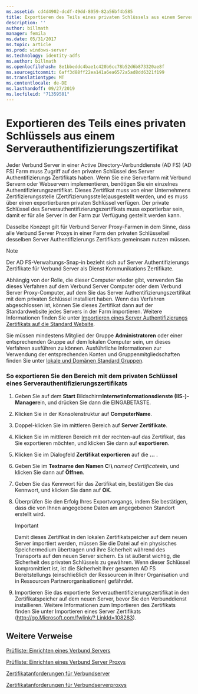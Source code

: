 ```yaml
---
ms.assetid: cd4d4902-dcdf-49dd-8059-82a56bf4b585
title: Exportieren des Teils eines privaten Schlüssels aus einem Serverauthentifizierungszertifikat
description: ''
author: billmath
manager: femila
ms.date: 05/31/2017
ms.topic: article
ms.prod: windows-server
ms.technology: identity-adfs
ms.author: billmath
ms.openlocfilehash: 8e1bbeddc4bae1c420b6cc78b52d6b873320ae8f
ms.sourcegitcommit: 6aff3d88ff22ea141a6ea6572a5ad8dd6321f199
ms.translationtype: MT
ms.contentlocale: de-DE
ms.lasthandoff: 09/27/2019
ms.locfileid: "71359581"
---
```

# <a name="export-the-private-key-portion-of-a-server-authentication-certificate"></a>Exportieren des Teils eines privaten Schlüssels aus einem Serverauthentifizierungszertifikat

Jeder Verbund Server in einer Active Directory-Verbunddienste (AD FS) \(AD FS\) Farm muss Zugriff auf den privaten Schlüssel des Server Authentifizierungs Zertifikats haben. Wenn Sie eine Serverfarm mit Verbund Servern oder Webservern implementieren, benötigen Sie ein einzelnes Authentifizierungszertifikat. Dieses Zertifikat muss von einer Unternehmens Zertifizierungsstelle \(Zertifizierungsstelle\)ausgestellt werden, und es muss über einen exportierbaren privaten Schlüssel verfügen. Der private Schlüssel des Serverauthentifizierungszertifikats muss exportierbar sein, damit er für alle Server in der Farm zur Verfügung gestellt werden kann.  
  
Dasselbe Konzept gilt für Verbund Server Proxy-Farmen in dem Sinne, dass alle Verbund Server Proxys in einer Farm den privaten Schlüsselteil desselben Server Authentifizierungs Zertifikats gemeinsam nutzen müssen.  
  
> [!NOTE]  
> Der AD FS-Verwaltungs-Snap\-in bezieht sich auf Server Authentifizierungs Zertifikate für Verbund Server als Dienst Kommunikations Zertifikate.  
  
Abhängig von der Rolle, die dieser Computer wieder gibt, verwenden Sie dieses Verfahren auf dem Verbund Server Computer oder dem Verbund Server Proxy-Computer, auf dem Sie das Server Authentifizierungszertifikat mit dem privaten Schlüssel installiert haben. Wenn das Verfahren abgeschlossen ist, können Sie dieses Zertifikat dann auf der Standardwebsite jedes Servers in der Farm importieren. Weitere Informationen finden Sie unter [Importieren eines Server Authentifizierungs Zertifikats auf die Standard Website](Import-a-Server-Authentication-Certificate-to-the-Default-Web-Site.md).  
  
Sie müssen mindestens Mitglied der Gruppe **Administratoren** oder einer entsprechenden Gruppe auf dem lokalen Computer sein, um dieses Verfahren ausführen zu können.  Ausführliche Informationen zur Verwendung der entsprechenden Konten und Gruppenmitgliedschaften finden Sie unter [lokale und Domänen Standard Gruppen](https://go.microsoft.com/fwlink/?LinkId=83477).   
  
### <a name="to-export-the-private-key-portion-of-a-server-authentication-certificate"></a>So exportieren Sie den Bereich mit dem privaten Schlüssel eines Serverauthentifizierungszertifikats  
  
1. Geben Sie auf dem **Start** Bildschirm**Internetinformationsdienste \(IIS-\)-Manager**ein, und drücken Sie dann die EINGABETASTE.  
  
2. Klicken Sie in der Konsolenstruktur auf **ComputerName**.  
  
3. Doppel\-klicken Sie im mittleren Bereich auf **Server Zertifikate**.  
  
4. Klicken Sie im mittleren Bereich mit der rechten\-auf das Zertifikat, das Sie exportieren möchten, und klicken Sie dann auf **exportieren**.  
  
5. Klicken Sie im Dialogfeld **Zertifikat exportieren** auf die **...** .  
  
6. Geben Sie im **Textname den Namen** **C:\\** <em>nameof Certificate</em>ein, und klicken Sie dann auf **Öffnen**.  
  
7. Geben Sie das Kennwort für das Zertifikat ein, bestätigen Sie das Kennwort, und klicken Sie dann auf **OK**.  
  
8. Überprüfen Sie den Erfolg Ihres Exportvorgangs, indem Sie bestätigen, dass die von Ihnen angegebene Daten am angegebenen Standort erstellt wird.  
  
   > [!IMPORTANT]  
   > Damit dieses Zertifikat in den lokalen Zertifikatspeicher auf dem neuen Server importiert werden, müssen Sie die Datei auf ein physisches Speichermedium übertragen und ihre Sicherheit während des Transports auf den neuen Server sichern. Es ist äußerst wichtig, die Sicherheit des privaten Schlüssels zu gewähren. Wenn dieser Schlüssel kompromittiert ist, ist die Sicherheit Ihrer gesamten AD FS Bereitstellungs \(einschließlich der Ressourcen in Ihrer Organisation und in Ressourcen Partnerorganisationen\) gefährdet.  
  
9. Importieren Sie das exportierte Serverauthentifizierungszertifikat in den Zertifikatspeicher auf dem neuen Server, bevor Sie den Verbunddienst installieren. Weitere Informationen zum Importieren des Zertifikats finden Sie unter Importieren eines Server Zertifikats \([http:\/\/go.Microsoft.com\/fwlink\/? LinkId\=108283](https://go.microsoft.com/fwlink/?LinkId=108283)\).  
  
## <a name="additional-references"></a>Weitere Verweise  
[Prüfliste: Einrichten eines Verbund Servers](Checklist--Setting-Up-a-Federation-Server.md)  
  
[Prüfliste: Einrichten eines Verbund Server Proxys](Checklist--Setting-Up-a-Federation-Server-Proxy.md)  
  
[Zertifikatanforderungen für Verbundserver](https://technet.microsoft.com/library/dd807040.aspx)  
  
[Zertifikatanforderungen für Verbundserverproxys](https://technet.microsoft.com/library/dd807054.aspx)  
  

